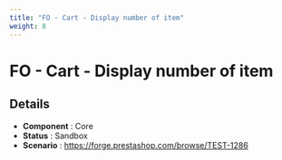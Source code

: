 ```yaml
---
title: "FO - Cart - Display number of item"
weight: 8
---
```


# FO - Cart - Display number of item
## Details
* **Component** : Core
* **Status** : Sandbox
* **Scenario** : https://forge.prestashop.com/browse/TEST-1286
